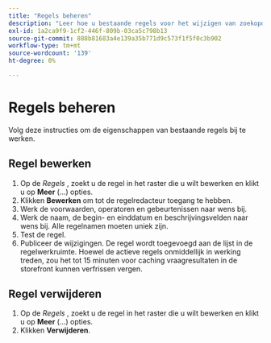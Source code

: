 ```yaml
---
title: "Regels beheren"
description: "Leer hoe u bestaande regels voor het wijzigen van zoekopdrachten beheert."
exl-id: 1a2ca9f9-1cf2-446f-809b-03ca5c798b13
source-git-commit: 888b81683a4e139a35b771d9c573f1f5f0c3b902
workflow-type: tm+mt
source-wordcount: '139'
ht-degree: 0%

---
```


# Regels beheren

Volg deze instructies om de eigenschappen van bestaande regels bij te werken.

## Regel bewerken

1. Op de *Regels* , zoekt u de regel in het raster die u wilt bewerken en klikt u op **Meer** (...) opties.
1. Klikken **Bewerken** om tot de regelredacteur toegang te hebben.
1. Werk de voorwaarden, operatoren en gebeurtenissen naar wens bij.
1. Werk de naam, de begin- en einddatum en beschrijvingsvelden naar wens bij. Alle regelnamen moeten uniek zijn.
1. Test de regel.
1. Publiceer de wijzigingen.
De regel wordt toegevoegd aan de lijst in de regelwerkruimte. Hoewel de actieve regels onmiddellijk in werking treden, zou het tot 15 minuten voor caching vraagresultaten in de storefront kunnen verfrissen vergen.

## Regel verwijderen

1. Op de *Regels* , zoekt u de regel in het raster die u wilt bewerken en klikt u op **Meer** (...) opties.
1. Klikken **Verwijderen**.
